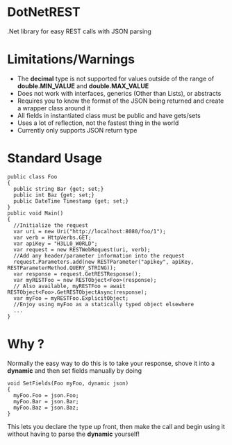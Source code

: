 # DotNetREST
.Net library for easy REST calls with JSON parsing

# Limitations/Warnings
* The **decimal** type is not supported for values outside of the range of **double.MIN_VALUE** and **double.MAX_VALUE**
* Does not work with interfaces, generics (Other than Lists), or abstracts
* Requires you to know the format of the JSON being returned and create a wrapper class around it
* All fields in instantiated class must be public and have gets/sets
* Uses a lot of reflection, not the fastest thing in the world
* Currently only supports JSON return type
 

# Standard Usage

```
public class Foo
{
  public string Bar {get; set;}
  public int Baz {get; set;}
  public DateTime Timestamp {get; set;}
}
public void Main()
{
  //Initialize the request
  var uri = new Uri("http://localhost:8080/foo/1");
  var verb = HttpVerbs.GET;
  var apiKey = "H3LL0_W0RLD";
  var request = new RESTWebRequest(uri, verb);
  //Add any header/parameter information into the request
  request.Parameters.add(new RESTParameter("apikey", apiKey, RESTParameterMethod.QUERY_STRING));
  var response = request.GetRESTResponse();
  var myRESTFoo = new RESTObject<Foo>(response);
  // Also available, myRESTFoo = await RESTObject<Foo>.GetRESTObjectAsync(response);
  var myFoo = myRESTFoo.ExplicitObject;
  //Enjoy using myFoo as a statically typed object elsewhere
  ...
}
```

# Why ?
Normally the easy way to do this is to take your response, shove it into a **dynamic** and then set fields manually by doing
```
void SetFields(Foo myFoo, dynamic json)
{
  myFoo.Foo = json.Foo;
  myFoo.Bar = json.Bar;
  myFoo.Baz = json.Baz;
}
```
This lets you declare the type up front, then make the call and begin using it without having to parse the **dynamic** yourself!
